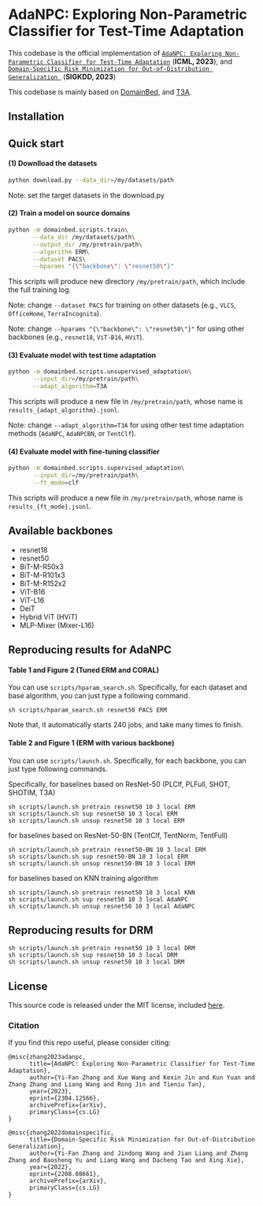 # AdaNPC: Exploring Non-Parametric Classifier for Test-Time Adaptation

This codebase is the official implementation of [`AdaNPC: Exploring Non-Parametric Classifier for Test-Time Adaptation`](https://arxiv.org/abs/2304.12566) (**ICML, 2023**), and  [`Domain-Specific Risk Minimization for Out-of-Distribution Generalization
`](https://arxiv.org/abs/2208.08661) (**SIGKDD, 2023**)

This codebase is mainly based on [DomainBed](https://github.com/facebookresearch/DomainBed), and [T3A](https://github.com/matsuolab/T3A).

## Installation


## Quick start
#### (1) Downlload the datasets

```sh
python download.py --data_dir=/my/datasets/path 
```
Note: set the target datasets in the download.py


#### (2) Train a model on source domains
```sh
python -m domainbed.scripts.train\
       --data_dir /my/datasets/path\
       --output_dir /my/pretrain/path\
       --algorithm ERM\
       --dataset PACS\
       --hparams "{\"backbone\": \"resnet50\"}" 
```
This scripts will produce new directory `/my/pretrain/path`, which include the full training log. 

Note: change `--dataset PACS` for training on other datasets (e.g., `VLCS`, `OfficeHome`, `TerraIncognita`). 

Note: change `--hparams "{\"backbone\": \"resnet50\"}"` for using other backbones (e.g., `resnet18`, `ViT-B16`, `HViT`). 


#### (3) Evaluate model with test time adaptation
```sh
python -m domainbed.scripts.unsupervised_adaptation\
       --input_dir=/my/pretrain/path\
       --adapt_algorithm=T3A
```
This scripts will produce a new file in `/my/pretrain/path`, whose name is `results_{adapt_algorithm}.jsonl`. 

Note: change `--adapt_algorithm=T3A` for using other test time adaptation methods (`AdaNPC`, `AdaNPCBN`, or `TentClf`). 



#### (4) Evaluate model with fine-tuning classifier
```sh
python -m domainbed.scripts.supervised_adaptation\
       --input_dir=/my/pretrain/path\
       --ft_mode=clf
```
This scripts will produce a new file in `/my/pretrain/path`, whose name is `results_{ft_mode}.jsonl`. 


## Available backbones

* resnet18
* resnet50
* BiT-M-R50x3
* BiT-M-R101x3
* BiT-M-R152x2
* ViT-B16
* ViT-L16
* DeiT
* Hybrid ViT (HViT)
* MLP-Mixer (Mixer-L16)

## Reproducing results for AdaNPC
#### Table 1 and Figure 2 (Tuned ERM and CORAL)

You can use `scripts/hparam_search.sh`. Specifically, for each dataset and base algorithm, you can just type a following command.
```
sh scripts/hparam_search.sh resnet50 PACS ERM
```
Note that, it automatically starts 240 jobs, and take many times to finish. 


#### Table 2 and Figure 1 (ERM with various backbone)

You can use `scripts/launch.sh`. Specifically, for each backbone, you can just type following commands. 

Specifically, for baselines based on ResNet-50 (PLClf, PLFull, SHOT, SHOTIM, T3A)

```
sh scripts/launch.sh pretrain resnet50 10 3 local ERM
sh scripts/launch.sh sup resnet50 10 3 local ERM
sh scripts/launch.sh unsup resnet50 10 3 local ERM
```

for baselines based on ResNet-50-BN (TentClf, TentNorm, TentFull)

```
sh scripts/launch.sh pretrain resnet50-BN 10 3 local ERM
sh scripts/launch.sh sup resnet50-BN 10 3 local ERM
sh scripts/launch.sh unsup resnet50-BN 10 3 local ERM
```

for baselines based on KNN training algorithm

```
sh scripts/launch.sh pretrain resnet50 10 3 local KNN
sh scripts/launch.sh sup resnet50 10 3 local AdaNPC
sh scripts/launch.sh unsup resnet50 10 3 local AdaNPC
```

## Reproducing results for DRM

```
sh scripts/launch.sh pretrain resnet50 10 3 local DRM
sh scripts/launch.sh sup resnet50 10 3 local DRM
sh scripts/launch.sh unsup resnet50 10 3 local DRM
```

## License

This source code is released under the MIT license, included [here](LICENSE).

### Citation 
If you find this repo useful, please consider citing: 
```
@misc{zhang2023adanpc,
      title={AdaNPC: Exploring Non-Parametric Classifier for Test-Time Adaptation}, 
      author={Yi-Fan Zhang and Xue Wang and Kexin Jin and Kun Yuan and Zhang Zhang and Liang Wang and Rong Jin and Tieniu Tan},
      year={2023},
      eprint={2304.12566},
      archivePrefix={arXiv},
      primaryClass={cs.LG}
}

@misc{zhang2022domainspecific,
      title={Domain-Specific Risk Minimization for Out-of-Distribution Generalization}, 
      author={Yi-Fan Zhang and Jindong Wang and Jian Liang and Zhang Zhang and Baosheng Yu and Liang Wang and Dacheng Tao and Xing Xie},
      year={2022},
      eprint={2208.08661},
      archivePrefix={arXiv},
      primaryClass={cs.LG}
}
```
